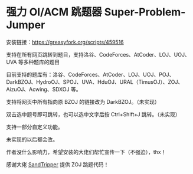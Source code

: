 # 强力 OI/ACM 跳题器 Super-Problem-Jumper

安装链接：<https://greasyfork.org/scripts/459516>

支持在所有网页跳转到题目，支持洛谷、CodeForces、AtCoder、LOJ、UOJ、UVA 等多种题库的题目

目前支持的题库有：洛谷、CodeForces、AtCoder、LOJ、UOJ、POJ、DarkBZOJ、HydroOJ、SPOJ、UVA、HduOJ、URAL（TimusOJ）、ZOJ、AizuOJ、Acwing、SDXOJ 等。

支持将网页中所有指向原 BZOJ 的链接改为 DarkBZOJ。（未实现）

双击选中题号即可跳转，也可以选中文字后按 Ctrl+Shift+J 跳转。（未实现）

支持一部分自定义功能。

未实现的以后都会改。

作者没什么影响力，希望安装的大佬们帮忙宣传一下（不强迫），thx！

感谢大佬 [SandTripper](https://github.com/SandTripper) 提供 ZOJ 跳题代码！
